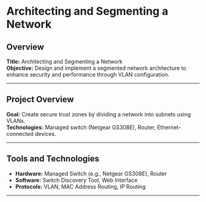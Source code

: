 # Architecting and Segmenting a Network

## Overview
**Title:** Architecting and Segmenting a Network  
**Objective:** Design and implement a segmented network architecture to enhance security and performance through VLAN configuration.

---

## Project Overview
**Goal:** Create secure trust zones by dividing a network into subnets using VLANs.  
**Technologies:** Managed switch (Netgear GS308E), Router, Ethernet-connected devices.

---

## Tools and Technologies
- **Hardware:** Managed Switch (e.g., Netgear GS308E), Router
- **Software:** Switch Discovery Tool, Web Interface
- **Protocols:** VLAN, MAC Address Routing, IP Routing

---
